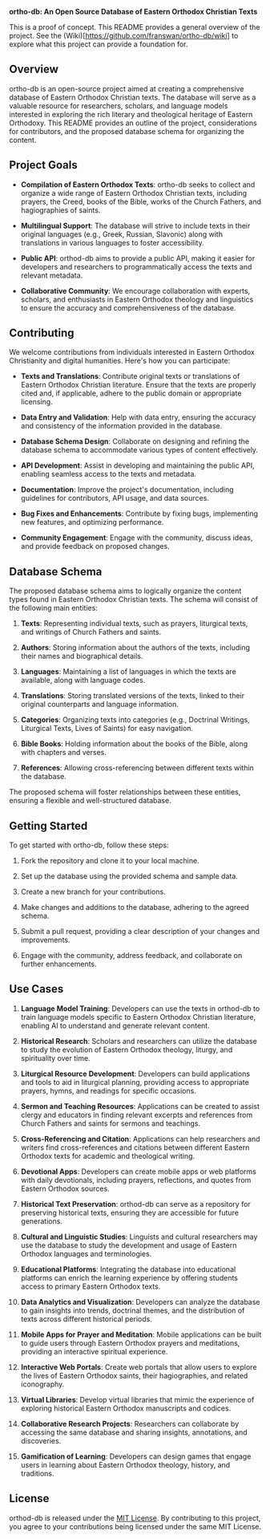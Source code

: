 **ortho-db: An Open Source Database of Eastern Orthodox Christian Texts**

This is a proof of concept. This README provides a general overview of the project. See the (Wiki)[https://github.com/franswan/ortho-db/wiki] to explore what this project can provide a foundation for. 

## Overview

ortho-db is an open-source project aimed at creating a comprehensive database of Eastern Orthodox Christian texts. The database will serve as a valuable resource for researchers, scholars, and language models interested in exploring the rich literary and theological heritage of Eastern Orthodoxy. This README provides an outline of the project, considerations for contributors, and the proposed database schema for organizing the content.

## Project Goals

- **Compilation of Eastern Orthodox Texts**: ortho-db seeks to collect and organize a wide range of Eastern Orthodox Christian texts, including prayers, the Creed, books of the Bible, works of the Church Fathers, and hagiographies of saints.
    
- **Multilingual Support**: The database will strive to include texts in their original languages (e.g., Greek, Russian, Slavonic) along with translations in various languages to foster accessibility.
    
- **Public API**: orthod-db aims to provide a public API, making it easier for developers and researchers to programmatically access the texts and relevant metadata.
    
- **Collaborative Community**: We encourage collaboration with experts, scholars, and enthusiasts in Eastern Orthodox theology and linguistics to ensure the accuracy and comprehensiveness of the database.
    

## Contributing

We welcome contributions from individuals interested in Eastern Orthodox Christianity and digital humanities. Here's how you can participate:

- **Texts and Translations**: Contribute original texts or translations of Eastern Orthodox Christian literature. Ensure that the texts are properly cited and, if applicable, adhere to the public domain or appropriate licensing.
    
- **Data Entry and Validation**: Help with data entry, ensuring the accuracy and consistency of the information provided in the database.
    
- **Database Schema Design**: Collaborate on designing and refining the database schema to accommodate various types of content effectively.
    
- **API Development**: Assist in developing and maintaining the public API, enabling seamless access to the texts and metadata.
    
- **Documentation**: Improve the project's documentation, including guidelines for contributors, API usage, and data sources.
    
- **Bug Fixes and Enhancements**: Contribute by fixing bugs, implementing new features, and optimizing performance.
    
- **Community Engagement**: Engage with the community, discuss ideas, and provide feedback on proposed changes.
    

## Database Schema

The proposed database schema aims to logically organize the content types found in Eastern Orthodox Christian texts. The schema will consist of the following main entities:

1. **Texts**: Representing individual texts, such as prayers, liturgical texts, and writings of Church Fathers and saints.
    
2. **Authors**: Storing information about the authors of the texts, including their names and biographical details.
    
3. **Languages**: Maintaining a list of languages in which the texts are available, along with language codes.
    
4. **Translations**: Storing translated versions of the texts, linked to their original counterparts and language information.
    
5. **Categories**: Organizing texts into categories (e.g., Doctrinal Writings, Liturgical Texts, Lives of Saints) for easy navigation.
    
6. **Bible Books**: Holding information about the books of the Bible, along with chapters and verses.
    
7. **References**: Allowing cross-referencing between different texts within the database.
    

The proposed schema will foster relationships between these entities, ensuring a flexible and well-structured database.

## Getting Started

To get started with ortho-db, follow these steps:

1. Fork the repository and clone it to your local machine.
    
2. Set up the database using the provided schema and sample data.
    
3. Create a new branch for your contributions.
    
4. Make changes and additions to the database, adhering to the agreed schema.
    
5. Submit a pull request, providing a clear description of your changes and improvements.
    
6. Engage with the community, address feedback, and collaborate on further enhancements.
    

## Use Cases

1. **Language Model Training**: Developers can use the texts in orthod-db to train language models specific to Eastern Orthodox Christian literature, enabling AI to understand and generate relevant content.
    
2. **Historical Research**: Scholars and researchers can utilize the database to study the evolution of Eastern Orthodox theology, liturgy, and spirituality over time.
    
3. **Liturgical Resource Development**: Developers can build applications and tools to aid in liturgical planning, providing access to appropriate prayers, hymns, and readings for specific occasions.
    
4. **Sermon and Teaching Resources**: Applications can be created to assist clergy and educators in finding relevant excerpts and references from Church Fathers and saints for sermons and teachings.
    
5. **Cross-Referencing and Citation**: Applications can help researchers and writers find cross-references and citations between different Eastern Orthodox texts for academic and theological writing.
    
6. **Devotional Apps**: Developers can create mobile apps or web platforms with daily devotionals, including prayers, reflections, and quotes from Eastern Orthodox sources.
    
7. **Historical Text Preservation**: orthod-db can serve as a repository for preserving historical texts, ensuring they are accessible for future generations.
    
8. **Cultural and Linguistic Studies**: Linguists and cultural researchers may use the database to study the development and usage of Eastern Orthodox languages and terminologies.
    
9. **Educational Platforms**: Integrating the database into educational platforms can enrich the learning experience by offering students access to primary Eastern Orthodox texts.
    
10. **Data Analytics and Visualization**: Developers can analyze the database to gain insights into trends, doctrinal themes, and the distribution of texts across different historical periods.
    
11. **Mobile Apps for Prayer and Meditation**: Mobile applications can be built to guide users through Eastern Orthodox prayers and meditations, providing an interactive spiritual experience.
    
12. **Interactive Web Portals**: Create web portals that allow users to explore the lives of Eastern Orthodox saints, their hagiographies, and related iconography.
    
13. **Virtual Libraries**: Develop virtual libraries that mimic the experience of exploring historical Eastern Orthodox manuscripts and codices.
    
14. **Collaborative Research Projects**: Researchers can collaborate by accessing the same database and sharing insights, annotations, and discoveries.
    
15. **Gamification of Learning**: Developers can design games that engage users in learning about Eastern Orthodox theology, history, and traditions.


## License

orthod-db is released under the [MIT License](https://chat.openai.com/LICENSE). By contributing to this project, you agree to your contributions being licensed under the same MIT License.
